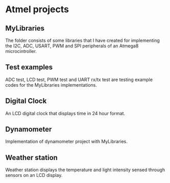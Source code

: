 # Atmel projects
## MyLibraries
The folder consists of some libraries that I have created for implementing the I2C, ADC, USART, PWM and SPI peripherals of an Atmega8 microcintroller.

## Test examples
ADC test, LCD test, PWM test and UART rx/tx test are testing example codes for the MyLibraries implementations.

## Digital Clock
An LCD digital clock that displays time in 24 hour format.

## Dynamometer
Implementation of dynamometer project with MyLibraries.

## Weather station
Weather station displays the temperature and light intensity sensed through sensors on an LCD display.
